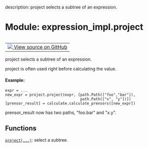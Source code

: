 description: project selects a subtree of an expression.

<div itemscope itemtype="http://developers.google.com/ReferenceObject">
<meta itemprop="name" content="expression_impl.project" />
<meta itemprop="path" content="Stable" />
</div>

# Module: expression_impl.project

<!-- Insert buttons and diff -->

<table class="tfo-notebook-buttons tfo-api nocontent" align="left">
<td>
  <a target="_blank" href="https://github.com/google/struct2tensor/blob/master/struct2tensor/expression_impl/project.py">
    <img src="https://www.tensorflow.org/images/GitHub-Mark-32px.png" />
    View source on GitHub
  </a>
</td>
</table>



project selects a subtree of an expression.


project is often used right before calculating the value.

#### Example:



```
expr = ...
new_expr = project.project(expr, [path.Path(["foo","bar"]),
                                  path.Path(["x", "y"])])
[prensor_result] = calculate.calculate_prensors([new_expr])
```

prensor_result now has two paths, "foo.bar" and "x.y".

## Functions

[`project(...)`](../expression_impl/project/project.md): select a subtree.
